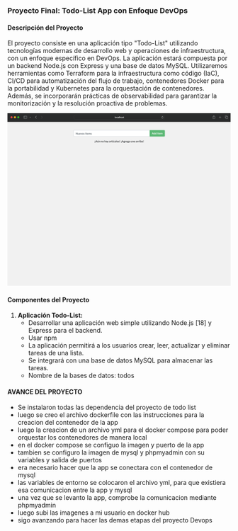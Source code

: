 ### Proyecto Final: Todo-List App con Enfoque DevOps

#### Descripción del Proyecto
El proyecto consiste en una aplicación tipo "Todo-List" utilizando tecnologías modernas de desarrollo web y operaciones de infraestructura, con un enfoque específico en DevOps. La aplicación estará compuesta por un backend Node.js con Express y una base de datos MySQL. Utilizaremos herramientas como Terraform para la infraestructura como código (IaC), CI/CD para automatización del flujo de trabajo, contenedores Docker para la portabilidad y Kubernetes para la orquestación de contenedores. Además, se incorporarán prácticas de observabilidad para garantizar la monitorización y la resolución proactiva de problemas.

![](./docs/1.png)

#### Componentes del Proyecto

1. **Aplicación Todo-List:**
   - Desarrollar una aplicación web simple utilizando Node.js [18] y Express para el backend.
   - Usar npm
   - La aplicación permitirá a los usuarios crear, leer, actualizar y eliminar tareas de una lista.
   - Se integrará con una base de datos MySQL para almacenar las tareas.
   - Nombre de la bases de datos: todos

#### **AVANCE DEL PROYECTO**
   -   Se instalaron todas las dependencia del proyecto de todo list
   -   luego se creo el archivo dockerfile con las instrucciones para la creacion del contenedor de la app
   -   luego la creacion de un archivo yml para el docker compose para poder orquestar los contenedores de manera local
   -   en el docker compose se configuo la imagen y puerto de la app
   -   tambien se configuro la imagen de mysql y phpmyadmin con su variables y salida de puertos
   -   era necesario hacer que la app se conectara con el contenedor de mysql
   -   las variables de entorno se colocaron el archivo yml, para que existiera esa comunicacion entre la app y mysql
   -   una vez que se levanto la app, comprobe la comunicacion mediante phpmyadmin
   -   luego subi las imagenes a mi usuario en docker hub
   -   sigo avanzando para hacer las demas etapas del proyecto Devops

